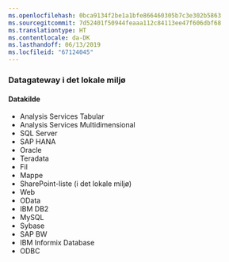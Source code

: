 ```yaml
---
ms.openlocfilehash: 0bca9134f2be1a1bfe866460305b7c3e302b5863
ms.sourcegitcommit: 7d52401f50944feaaa112c84113ee47f606dbf68
ms.translationtype: HT
ms.contentlocale: da-DK
ms.lasthandoff: 06/13/2019
ms.locfileid: "67124045"
---
```

### <a name="on-premises-data-gateway"></a>Datagateway i det lokale miljø

#### <a name="data-source"></a>Datakilde

* Analysis Services Tabular
* Analysis Services Multidimensional
* SQL Server
* SAP HANA
* Oracle
* Teradata
* Fil
* Mappe
* SharePoint-liste (i det lokale miljø)
* Web
* OData
* IBM DB2
* MySQL
* Sybase
* SAP BW
* IBM Informix Database
* ODBC

